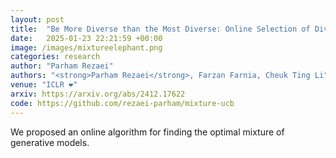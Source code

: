 ```yaml
---
layout: post
title:  "Be More Diverse than the Most Diverse: Online Selection of Diverse Mixtures of Generative Models"
date:   2025-01-23 22:21:59 +00:00
image: /images/mixtureelephant.png
categories: research
author: "Parham Rezaei"
authors: "<strong>Parham Rezaei</strong>, Farzan Farnia, Cheuk Ting Li"
venue: "ICLR ❤️"
arxiv: https://arxiv.org/abs/2412.17622
code: https://github.com/rezaei-parham/mixture-ucb
---
```

We proposed an online algorithm for finding the optimal mixture of generative models.
